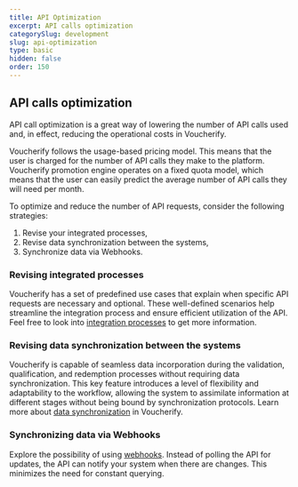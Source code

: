 ```yaml
---
title: API Optimization
excerpt: API calls optimization
categorySlug: development
slug: api-optimization
type: basic
hidden: false
order: 150
---
```


## API calls optimization

API call optimization is a great way of lowering the number of API calls used and, in effect, reducing the operational costs in Voucherify.

Voucherify follows the usage-based pricing model. This means that the user is charged for the number of API calls they make to the platform. Voucherify promotion engine operates on a fixed quota model, which means that the user can easily predict the average number of API calls they will need per month.

To optimize and reduce the number of API requests, consider the following strategies:

1. Revise your integrated processes,
2. Revise data synchronization between the systems,
3. Synchronize data via Webhooks.

### Revising integrated processes

Voucherify has a set of predefined use cases that explain when specific API requests are necessary and optional. These well-defined scenarios help streamline the integration process and ensure efficient utilization of the API. Feel free to look into [integration processes](integration-processes) to get more information.

### Revising data synchronization between the systems

Voucherify is capable of seamless data incorporation during the validation, qualification, and redemption processes without requiring data synchronization. This key feature introduces a level of flexibility and adaptability to the workflow, allowing the system to assimilate information at different stages without being bound by synchronization protocols. Learn more about [data synchronization](data-synchronization) in Voucherify.

### Synchronizing data via Webhooks

Explore the possibility of using [webhooks](https://support.voucherify.io/article/68-webhooks-notifications). Instead of polling the API for updates, the API can notify your system when there are changes. This minimizes the need for constant querying.